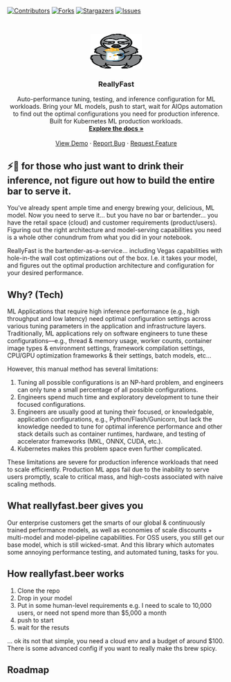 <!-- PROJECT SHIELDS -->
<!--
*** I'm using markdown "reference style" links for readability.
*** Reference links are enclosed in brackets [ ] instead of parentheses ( ).
*** See the bottom of this document for the declaration of the reference variables
*** for contributors-url, forks-url, etc. This is an optional, concise syntax you may use.
*** https://www.markdownguide.org/basic-syntax/#reference-style-links
-->

[![Contributors][contributors-shield]][contributors-url]
[![Forks][forks-shield]][forks-url]
[![Stargazers][stars-shield]][stars-url]
[![Issues][issues-shield]][issues-url]

<!-- PROJECT LOGO -->
<br />
<p align="center">
  <a href="">
    <img src="assets/reallyfast.beer.png" alt="Logo" width="120" height="80">
  </a>

  <h3 align="center">ReallyFast</h3>

  <p align="center">
    Auto-performance tuning, testing, and inference configuration for ML workloads. Bring your ML models, push to start, wait for AIOps automation to find out the optimal configurations you need for production inference. Built for Kubernetes ML production workloads.
    <br />
    <a href=""><strong>Explore the docs »</strong></a>
    <br />
    <br />
    <a href="">View Demo</a>
    ·
    <a href="">Report Bug</a>
    ·
    <a href="">Request Feature</a>
  </p>
</p>

## ⚡️🍻 for those who just want to drink their inference, not figure out how to build the entire bar to serve it.

You've already spent ample time and energy brewing your, delicious, ML model. Now you need to serve it... but you have no bar or bartender... you have the retail space (cloud) and customer requirements (product/users). Figuring out the right architecture and model-serving capabilities you need is a whole other conundrum from what you did in your notebook.

ReallyFast is the bartender-as-a-service... including Vegas capabilities with hole-in-the wall cost optimizations out of the box. I.e. it takes your model, and figures out the optimal production architecture and configuration for your desired performance.

## Why? (Tech)

ML Applications that require high inference performance (e.g., high throughput and low latency) need optimal configuration settings across various tuning parameters in the application and infrastructure layers. Traditionally, ML applications rely on software engineers to tune these configurations––e.g., thread & memory usage, worker counts, container image types & environment settings, framework compilation settings, CPU/GPU optimization frameworks & their settings, batch models, etc...

However, this manual method has several limitations:

1. Tuning all possible configurations is an NP-hard problem, and engineers can only tune a small percentage of all possible configurations.
2. Engineers spend much time and exploratory development to tune their focused configurations.
3. Engineers are usually good at tuning their focused, or knowledgable, application configurations, e.g., Python/Flash/Gunicorn, but lack the knowledge needed to tune for optimal inference performance and other stack details such as container runtimes, hardware, and testing of accelerator frameworks (MKL, ONNX, CUDA, etc.).
4. Kubernetes makes this problem space even further complicated.

These limitations are severe for production inference workloads that need to scale efficiently. Production ML apps fail due to the inability to serve users promptly, scale to critical mass, and high-costs associated with naive scaling methods.

## What reallyfast.beer gives you

Our enterprise customers get the smarts of our global & continuously trained performance models, as well as economies of scale discounts + multi-model and model-pipeline capabilities. For OSS users, you still get our base model, which is still wicked-smat. And this library which automates some annoying performance testing, and automated tuning, tasks for you.

## How reallyfast.beer works

1. Clone the repo
2. Drop in your model
3. Put in some human-level requirements
   e.g. I need to scale to 10,000 users, or need not spend more than $5,000 a month
4. push to start
5. wait for the resuts

... ok its not that simple, you need a cloud env and a budget of around $100. There is some advanced config if you want to really make ths brew spicy.

## Roadmap

<!-- MARKDOWN LINKS & IMAGES -->
<!-- https://www.markdownguide.org/basic-syntax/#reference-style-links -->

[contributors-shield]: https://img.shields.io/github/contributors/backnotprop/ReallyFast.beer.svg?style=for-the-badge
[contributors-url]: https://github.com/backnotprop/ReallyFast.beer/graphs/contributors
[forks-shield]: https://img.shields.io/github/forks/backnotprop/ReallyFast.beer.svg?style=for-the-badge
[forks-url]: https://github.com/backnotprop/ReallyFast.beer/network/members
[stars-shield]: https://img.shields.io/github/stars/backnotprop/ReallyFast.beer.svg?style=for-the-badge
[stars-url]: https://github.com/backnotprop/ReallyFast.beer/stargazers
[issues-shield]: https://img.shields.io/github/issues/backnotprop/ReallyFast.beer.svg?style=for-the-badge
[issues-url]: https://github.com/backnotprop/ReallyFast.beer/issues
[license-shield]: https://img.shields.io/github/license/backnotprop/ReallyFast.beer.svg?style=for-the-badge
[license-url]: https://github.com/backnotprop/ReallyFast.beer/blob/master/LICENSE.txt
